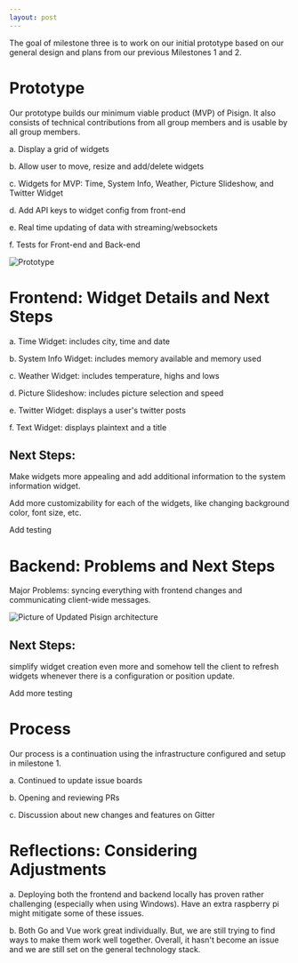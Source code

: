 ```yaml
---
layout: post
---
```


The goal of milestone three is to work on our initial prototype based on our general design and plans from our previous Milestones 1 and 2.

<h1> Prototype </h1>

<p> Our prototype builds our minimum viable product (MVP) of Pisign. It also consists of technical contributions from all group members and is usable by all group members.</p>

a. Display a grid of widgets

b. Allow user to move, resize and add/delete widgets

c. Widgets for MVP: Time, System Info, Weather, Picture Slideshow, and Twitter Widget

d. Add API keys to widget config from front-end

e. Real time updating of data with streaming/websockets

f. Tests for Front-end and Back-end

![Prototype](https://raw.githubusercontent.com/pisign/pisign.github.io/master/updates/Prototype.PNG)

<h1>Frontend: Widget Details and Next Steps</h1>

a. Time Widget: includes city, time and date

b. System Info Widget: includes memory available and memory used

c. Weather Widget: includes temperature, highs and lows

d. Picture Slideshow: includes picture selection and speed

e. Twitter Widget: displays a user's twitter posts

f. Text Widget: displays plaintext and a title

<h2>Next Steps: </h2>

<p>Make widgets more appealing and add additional information to the system information widget. </p>

<p>Add more customizability for each of the widgets, like changing background color, font size, etc. </p>

<p>Add testing</p>

<h1> Backend: Problems and Next Steps</h1>

<p> Major Problems: syncing everything with frontend changes and communicating client-wide messages. </p>

![Picture of Updated Pisign architecture](https://raw.githubusercontent.com/pisign/pisign.github.io/master/updates/architecture_v2.jpg)

<h2> Next Steps: </h2>

<p>simplify widget creation even more and somehow tell the client to refresh widgets whenever there is a configuration or position update.</p>

<p>Add more testing</p>

<h1>Process</h1>

<p> Our process is a continuation using the infrastructure configured and setup in milestone 1.</p>

a. Continued to update issue boards

b. Opening and reviewing PRs

c. Discussion about new changes and features on Gitter

<h1>Reflections: Considering Adjustments</h1>

a. Deploying both the frontend and backend locally has proven rather challenging (especially when using Windows). Have an extra raspberry pi might mitigate some of these issues.

b. Both Go and Vue work great individually. But, we are still trying to find ways to make them work well together. Overall, it hasn't become an issue and we are still set on the general technology stack.


